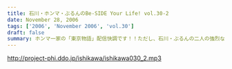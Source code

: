```yaml
---
title: 石川・ホンマ・ぶるんのBe-SIDE Your Life! vol.30-2
date: November 28, 2006
tags: ['2006', 'November 2006', 'vol.30']
draft: false
summary: ホンマ一家の「東京物語」配信快調です！！ただし、石川・ぶるんの二人の強烈なる合いの手（愛の手！？）により、話の本筋がズレまくるのはご愛敬ってことでお願いしまーす！NAMAE
---
```


http://project-phi.ddo.jp/ishikawa/ishikawa030_2.mp3